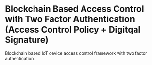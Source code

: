 # Blockchain Based Access Control with Two Factor Authentication (Access Control Policy + Digitqal Signature)
Blockchain based IoT device access control framework with two factor authentication.
